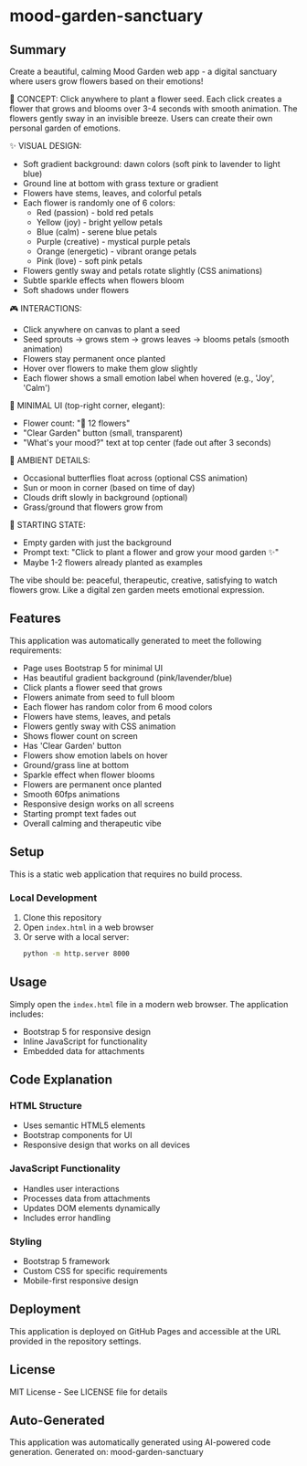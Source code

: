 # mood-garden-sanctuary

## Summary

Create a beautiful, calming Mood Garden web app - a digital sanctuary where users grow flowers based on their emotions!

🌸 CONCEPT:
Click anywhere to plant a flower seed. Each click creates a flower that grows and blooms over 3-4 seconds with smooth animation. The flowers gently sway in an invisible breeze. Users can create their own personal garden of emotions.

✨ VISUAL DESIGN:
- Soft gradient background: dawn colors (soft pink to lavender to light blue)
- Ground line at bottom with grass texture or gradient
- Flowers have stems, leaves, and colorful petals
- Each flower is randomly one of 6 colors:
  * Red (passion) - bold red petals
  * Yellow (joy) - bright yellow petals  
  * Blue (calm) - serene blue petals
  * Purple (creative) - mystical purple petals
  * Orange (energetic) - vibrant orange petals
  * Pink (love) - soft pink petals
- Flowers gently sway and petals rotate slightly (CSS animations)
- Subtle sparkle effects when flowers bloom
- Soft shadows under flowers

🎮 INTERACTIONS:
- Click anywhere on canvas to plant a seed
- Seed sprouts → grows stem → grows leaves → blooms petals (smooth animation)
- Flowers stay permanent once planted
- Hover over flowers to make them glow slightly
- Each flower shows a small emotion label when hovered (e.g., 'Joy', 'Calm')

🎨 MINIMAL UI (top-right corner, elegant):
- Flower count: "🌸 12 flowers"
- "Clear Garden" button (small, transparent)
- "What's your mood?" text at top center (fade out after 3 seconds)

🎵 AMBIENT DETAILS:
- Occasional butterflies float across (optional CSS animation)
- Sun or moon in corner (based on time of day)
- Clouds drift slowly in background (optional)
- Grass/ground that flowers grow from

💫 STARTING STATE:
- Empty garden with just the background
- Prompt text: "Click to plant a flower and grow your mood garden ✨"
- Maybe 1-2 flowers already planted as examples

The vibe should be: peaceful, therapeutic, creative, satisfying to watch flowers grow. Like a digital zen garden meets emotional expression.

## Features

This application was automatically generated to meet the following requirements:

- Page uses Bootstrap 5 for minimal UI
- Has beautiful gradient background (pink/lavender/blue)
- Click plants a flower seed that grows
- Flowers animate from seed to full bloom
- Each flower has random color from 6 mood colors
- Flowers have stems, leaves, and petals
- Flowers gently sway with CSS animation
- Shows flower count on screen
- Has 'Clear Garden' button
- Flowers show emotion labels on hover
- Ground/grass line at bottom
- Sparkle effect when flower blooms
- Flowers are permanent once planted
- Smooth 60fps animations
- Responsive design works on all screens
- Starting prompt text fades out
- Overall calming and therapeutic vibe

## Setup

This is a static web application that requires no build process.

### Local Development

1. Clone this repository
2. Open `index.html` in a web browser
3. Or serve with a local server:
   ```bash
   python -m http.server 8000
   ```


## Usage

Simply open the `index.html` file in a modern web browser. The application includes:
- Bootstrap 5 for responsive design
- Inline JavaScript for functionality
- Embedded data for attachments

## Code Explanation

### HTML Structure
- Uses semantic HTML5 elements
- Bootstrap components for UI
- Responsive design that works on all devices

### JavaScript Functionality
- Handles user interactions
- Processes data from attachments
- Updates DOM elements dynamically
- Includes error handling

### Styling
- Bootstrap 5 framework
- Custom CSS for specific requirements
- Mobile-first responsive design

## Deployment

This application is deployed on GitHub Pages and accessible at the URL provided in the repository settings.

## License

MIT License - See LICENSE file for details

## Auto-Generated

This application was automatically generated using AI-powered code generation.
Generated on: mood-garden-sanctuary
